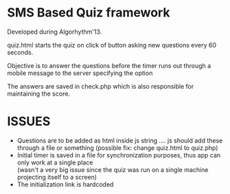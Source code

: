 SMS Based Quiz framework
========================
Developed during Algorhythm'13.

quiz.html starts the quiz on click of button asking new questions every 60 seconds.

Objective is to answer the questions before the timer runs out through a mobile message to the server specifying the option

The answers are saved in check.php which is also responsible for maintaining the score.

ISSUES
======
- Questions are to be added as html inside js string .... js should add these through a file or something
  (possible fix: change quiz.html to quiz.php)
- Initial timer is saved in a file for synchronization purposes, thus app can only work at a single place  
 \(wasn't a very big issue since the quiz was run on a single machine projecting itself to a screen\)
- The initialization link is hardcoded
